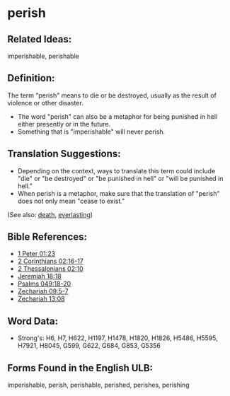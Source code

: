 # perish

## Related Ideas:

imperishable, perishable

## Definition:

The term "perish" means to die or be destroyed, usually as the result of violence or other disaster.

* The word "perish" can also be a metaphor for being punished in hell either presently or in the future.
* Something that is "imperishable" will never perish.

## Translation Suggestions:

* Depending on the context, ways to translate this term could include "die" or "be destroyed" or "be punished in hell" or "will be punished in hell."
* When perish is a metaphor, make sure that the translation of "perish" does not only mean "cease to exist."

(See also: [death](../other/death.md), [everlasting](../kt/eternity.md))

## Bible References:

* [1 Peter 01:23](rc://en/tn/help/1pe/01/23)
* [2 Corinthians 02:16-17](rc://en/tn/help/2co/02/16)
* [2 Thessalonians 02:10](rc://en/tn/help/2th/02/10)
* [Jeremiah 18:18](rc://en/tn/help/jer/18/18)
* [Psalms 049:18-20](rc://en/tn/help/psa/049/018)
* [Zechariah 09:5-7](rc://en/tn/help/zec/09/05)
* [Zechariah 13:08](rc://en/tn/help/zec/13/08)

## Word Data:

* Strong's: H6, H7, H622, H1197, H1478, H1820, H1826, H5486, H5595, H7921, H8045, G599, G622, G684, G853, G5356

## Forms Found in the English ULB:

imperishable, perish, perishable, perished, perishes, perishing
